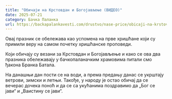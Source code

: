 ```yaml
---
title: "Обичаји на Крстовдан и Богојављење (ВИДЕО)"
date: 2025-07-21
category: Бачка Паланка
url: https://backapalankavesti.com/drustvo/nase-price/obicaji-na-krstovdan-i-bogojavljenje-videow/
---
```


Овај празник се обележава као успомена на прве хришћане који су примили веру на самом почетку хришћанске проповеди.

Који обичају су везани за Крстовдан и Богојављење и како се ова два празника обележавају у бачкопаланачким храмовима питали смо ђакона Бранка Батала.

На данашњи дан пости се на води, а према предању данас се укрштају ветрови, зимски и летњи. Такође, у народу је остао обичај да се вечерас дочека поноћ и да се са укућанима поздравимо да „Бог се јави“ и „Ваистину се јави“.
